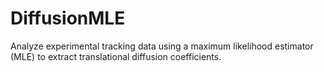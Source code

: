 # DiffusionMLE

Analyze experimental tracking data using a maximum likelihood estimator (MLE) to extract translational diffusion coefficients.  
